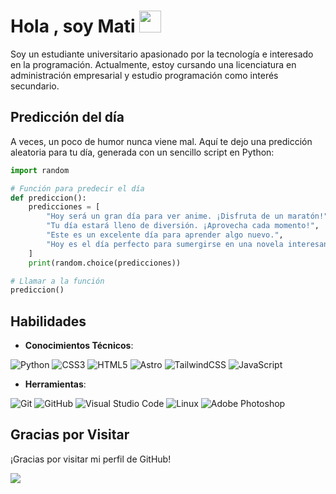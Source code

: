<h1 align="left"><b>Hola , soy Mati </b><img src="https://media.giphy.com/media/hvRJCLFzcasrR4ia7z/giphy.gif" width="35"></h1>

Soy un estudiante universitario apasionado por la tecnología e interesado en la programación. Actualmente, estoy cursando una licenciatura en administración empresarial y estudio programación como interés secundario.

## Predicción del día

A veces, un poco de humor nunca viene mal. Aquí te dejo una predicción aleatoria para tu día, generada con un sencillo script en Python:

```python
import random

# Función para predecir el día
def prediccion():
    predicciones = [
        "Hoy será un gran día para ver anime. ¡Disfruta de un maratón!",
        "Tu día estará lleno de diversión. ¡Aprovecha cada momento!",
        "Este es un excelente día para aprender algo nuevo.",
        "Hoy es el día perfecto para sumergirse en una novela interesante."
    ]
    print(random.choice(predicciones))

# Llamar a la función
prediccion()
```

## Habilidades

- **Conocimientos Técnicos**:

![Python](https://img.shields.io/badge/python-3670A0?style=for-the-badge&logo=python&logoColor=ffdd54) ![CSS3](https://img.shields.io/badge/css3-%231572B6.svg?style=for-the-badge&logo=css3&logoColor=white) ![HTML5](https://img.shields.io/badge/html5-%23E34F26.svg?style=for-the-badge&logo=html5&logoColor=white) ![Astro](https://img.shields.io/badge/astro-%232C2052.svg?style=for-the-badge&logo=astro&logoColor=white) ![TailwindCSS](https://img.shields.io/badge/tailwindcss-%2338B2AC.svg?style=for-the-badge&logo=tailwind-css&logoColor=white) ![JavaScript](https://img.shields.io/badge/JavaScript%20-%23F7DF1E.svg?style=for-the-badge&logo=javascript&logoColor=black)

- **Herramientas**:

![Git](https://img.shields.io/badge/git-%23F05033.svg?style=for-the-badge&logo=git&logoColor=white) ![GitHub](https://img.shields.io/badge/github-%23121011.svg?style=for-the-badge&logo=github&logoColor=white) ![Visual Studio Code](https://img.shields.io/badge/Visual%20Studio%20Code-0078d7.svg?style=for-the-badge&logo=visual-studio-code&logoColor=white) ![Linux](https://img.shields.io/badge/Linux-FCC624?style=for-the-badge&logo=linux&logoColor=black) ![Adobe Photoshop](https://img.shields.io/badge/adobe%20photoshop-%2331A8FF.svg?style=for-the-badge&logo=adobe%20photoshop&logoColor=white)

## Gracias por Visitar

¡Gracias por visitar mi perfil de GitHub!


<img src="https://user-images.githubusercontent.com/73097560/115834477-dbab4500-a447-11eb-908a-139a6edaec5c.gif"><br><br>
